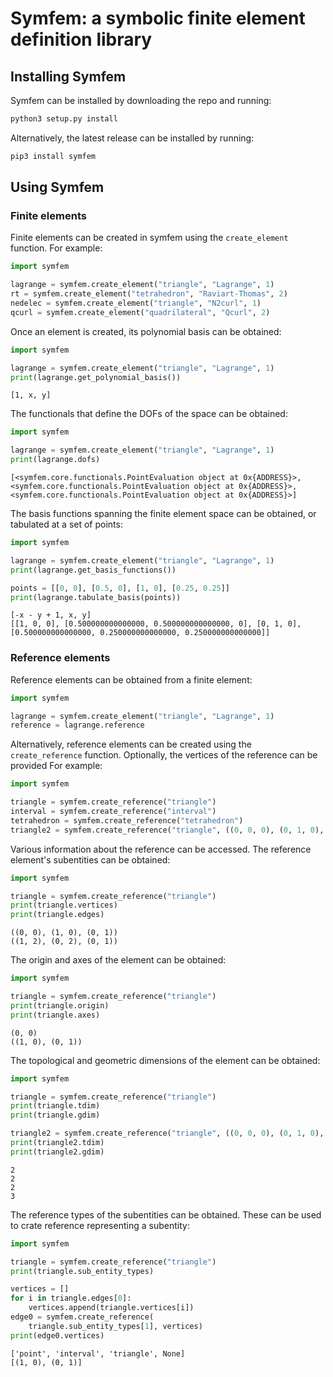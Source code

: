# Symfem: a symbolic finite element definition library

## Installing Symfem
Symfem can be installed by downloading the repo and running:

```bash
python3 setup.py install
```

Alternatively, the latest release can be installed by running:

```bash
pip3 install symfem
```

## Using Symfem

### Finite elements
Finite elements can be created in symfem using the `create_element` function. For example:

```python
import symfem

lagrange = symfem.create_element("triangle", "Lagrange", 1)
rt = symfem.create_element("tetrahedron", "Raviart-Thomas", 2)
nedelec = symfem.create_element("triangle", "N2curl", 1)
qcurl = symfem.create_element("quadrilateral", "Qcurl", 2)
```

Once an element is created, its polynomial basis can be obtained:

```python
import symfem

lagrange = symfem.create_element("triangle", "Lagrange", 1)
print(lagrange.get_polynomial_basis())
```
```
[1, x, y]
```

The functionals that define the DOFs of the space can be obtained:

```python
import symfem

lagrange = symfem.create_element("triangle", "Lagrange", 1)
print(lagrange.dofs)
```
```
[<symfem.core.functionals.PointEvaluation object at 0x{ADDRESS}>, <symfem.core.functionals.PointEvaluation object at 0x{ADDRESS}>, <symfem.core.functionals.PointEvaluation object at 0x{ADDRESS}>]
```

The basis functions spanning the finite element space can be obtained, or tabulated
at a set of points:

```python
import symfem

lagrange = symfem.create_element("triangle", "Lagrange", 1)
print(lagrange.get_basis_functions())

points = [[0, 0], [0.5, 0], [1, 0], [0.25, 0.25]]
print(lagrange.tabulate_basis(points))
```
```
[-x - y + 1, x, y]
[[1, 0, 0], [0.500000000000000, 0.500000000000000, 0], [0, 1, 0], [0.500000000000000, 0.250000000000000, 0.250000000000000]]
```
### Reference elements
Reference elements can be obtained from a finite element:

```python
import symfem

lagrange = symfem.create_element("triangle", "Lagrange", 1)
reference = lagrange.reference
```

Alternatively, reference elements can be created using the `create_reference` function.
Optionally, the vertices of the reference can be provided
For example:

```python
import symfem

triangle = symfem.create_reference("triangle")
interval = symfem.create_reference("interval")
tetrahedron = symfem.create_reference("tetrahedron")
triangle2 = symfem.create_reference("triangle", ((0, 0, 0), (0, 1, 0), (1, 0, 1)))

```

Various information about the reference can be accessed. The reference element's subentities
can be obtained:
```python
import symfem

triangle = symfem.create_reference("triangle")
print(triangle.vertices)
print(triangle.edges)
```
```
((0, 0), (1, 0), (0, 1))
((1, 2), (0, 2), (0, 1))
```

The origin and axes of the element can be obtained:
```python
import symfem

triangle = symfem.create_reference("triangle")
print(triangle.origin)
print(triangle.axes)
```
```
(0, 0)
((1, 0), (0, 1))
```

The topological and geometric dimensions of the element can be obtained:
```python
import symfem

triangle = symfem.create_reference("triangle")
print(triangle.tdim)
print(triangle.gdim)

triangle2 = symfem.create_reference("triangle", ((0, 0, 0), (0, 1, 0), (1, 0, 1)))
print(triangle2.tdim)
print(triangle2.gdim)
```
```
2
2
2
3
```

The reference types of the subentities can be obtained. These can be used to crate reference
representing a subentity:
```python
import symfem

triangle = symfem.create_reference("triangle")
print(triangle.sub_entity_types)

vertices = []
for i in triangle.edges[0]:
    vertices.append(triangle.vertices[i])
edge0 = symfem.create_reference(
    triangle.sub_entity_types[1], vertices)
print(edge0.vertices)
```
```
['point', 'interval', 'triangle', None]
[(1, 0), (0, 1)]
```
